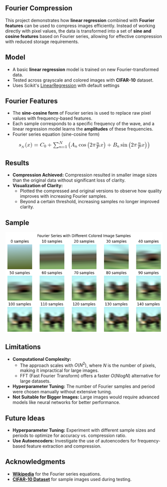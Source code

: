 ## Fourier Compression

This project demonstrates how **linear regression** combined with **Fourier features** can be used to compress images efficiently. Instead of working directly with pixel values, the data is transformed into a set of **sine and cosine features** based on Fourier series, allowing for effective compression with reduced storage requirements.

## Model

-   A basic **linear regression** model is trained on new Fourier-transformed data.
-   Tested across grayscale and colored images with **CIFAR-10** dataset.
-   Uses Scikit's [LinearRegression](https://scikit-learn.org/stable/modules/generated/sklearn.linear_model.LinearRegression.html) with default settings

## Fourier Features

-   The **sine-cosine form** of Fourier series is used to replace raw pixel values with frequency-based features.
-   Each sample corresponds to a specific frequency of the wave, and a linear regression model learns the **amplitudes** of these frequencies.
-   Fourier series equation (sine-cosine form)

<p align="center">
  <img src="images/fourier_equation_latex.png" alt="Fourier series equation"/>
</p>

## Results

-   **Compression Achieved:** Compression resulted in smaller image sizes than the original data without significant loss of clarity.
-   **Visualization of Clarity:**
    -   Plotted the compressed and original versions to observe how quality improves with increasing Fourier samples.
    -   Beyond a certain threshold, increasing samples no longer improved clarity.

## Sample

![Horse-Fourier-Series.png](images/Horse-Fourier-Series.png)

## Limitations

-   **Computational Complexity:**
    -   The approach scales with $O(N^2)$, where $N$ is the number of pixels, making it impractical for large images.
    -   FFT (Fast Fourier Transform) offers a faster $O(N log N)$ alternative for large datasets.
-   **Hyperparameter Tuning:** The number of Fourier samples and period were chosen manually without extensive tuning.
-   **Not Suitable for Bigger Images:** Large images would require advanced models like neural networks for better performance.

## Future Ideas

-   **Hyperparameter Tuning:** Experiment with different sample sizes and periods to optimize for accuracy vs. compression ratio.
-   **Use Autoencoders:** Investigate the use of autoencoders for frequency-based feature extraction and compression.

## **Acknowledgments**

-   [**Wikipedia**](https://en.wikipedia.org/wiki/Fourier_series) for the Fourier series equations.
-   [**CIFAR-10 Dataset**](https://www.cs.toronto.edu/%7Ekriz/cifar.html) for sample images used during testing.
